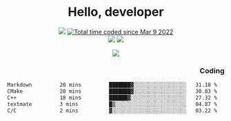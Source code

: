 # <div align='center' >Hello, developer</div>

<div align='center'>
  <a ><img src="https://img.shields.io/badge/dynamic/json?url=https%3A%2F%2Fapi.swo.moe%2Fstats%2Fgithub%2FFree-Aaron-Li&query=count&color=181717&label=GitHub&labelColor=282c34&logo=github&suffix=+follows&cacheSeconds=3600"></a>
  <a href="https://wakatime.com/@fe40087f-8eae-48dc-9950-ad0633db1591"><img src="https://wakatime.com/badge/user/fe40087f-8eae-48dc-9950-ad0633db1591.svg" alt="Total time coded since Mar 9 2022" /></a>
</div>
<div align='center'>
  <a><img src="https://img.shields.io/badge/Rookie-blue?style=plastic&logo=c&logoColor=blue&labelColor=7a6d56"></a>
  <a><img src="https://img.shields.io/badge/Rookie-blue?style=plastic&logo=c%2B%2B&logoColor=blue&labelColor=7a6d56"></a> 
</div>

<p align="center">
  <img src="https://readme-typing-svg.demolab.com/?lines=你好!+开发者;Hello!+ developer&font=Fira%20Code&center=true&width=380&height=50&duration=4000&pause=1000">
</p>


<div align='right'>
  <h3>Coding</h3>
</div>

<!--START_SECTION:waka-->

```txt
Markdown         20 mins         ███████▓░░░░░░░░░░░░░░░░░   31.18 %
CMake            20 mins         ███████▓░░░░░░░░░░░░░░░░░   30.83 %
C++              18 mins         ██████▓░░░░░░░░░░░░░░░░░░   27.32 %
textmate         3 mins          █▒░░░░░░░░░░░░░░░░░░░░░░░   04.87 %
C/C              2 mins          ▓░░░░░░░░░░░░░░░░░░░░░░░░   03.22 %
```

<!--END_SECTION:waka-->




